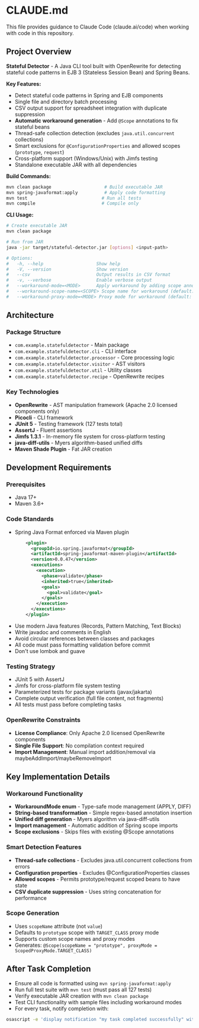 # CLAUDE.md

This file provides guidance to Claude Code (claude.ai/code) when working with code in this
repository.

## Project Overview

**Stateful Detector** - A Java CLI tool built with OpenRewrite for detecting stateful code patterns in EJB 3 (Stateless Session Bean) and Spring Beans.

**Key Features:**
- Detect stateful code patterns in Spring and EJB components
- Single file and directory batch processing
- CSV output support for spreadsheet integration with duplicate suppression
- **Automatic workaround generation** - Add `@Scope` annotations to fix stateful beans
- Thread-safe collection detection (excludes `java.util.concurrent` collections)
- Smart exclusions for `@ConfigurationProperties` and allowed scopes (`prototype`, `request`)
- Cross-platform support (Windows/Unix) with Jimfs testing
- Standalone executable JAR with all dependencies

**Build Commands:**

```bash
mvn clean package                    # Build executable JAR
mvn spring-javaformat:apply          # Apply code formatting
mvn test                            # Run all tests
mvn compile                         # Compile only
```

**CLI Usage:**
```bash
# Create executable JAR
mvn clean package

# Run from JAR
java -jar target/stateful-detector.jar [options] <input-path>

# Options:
#   -h, --help                    Show help
#   -V, --version                 Show version
#   --csv                         Output results in CSV format
#   -v, --verbose                 Enable verbose output
#   --workaround-mode=<MODE>      Apply workaround by adding scope annotations (apply|diff)
#   --workaround-scope-name=<SCOPE> Scope name for workaround (default: prototype)
#   --workaround-proxy-mode=<MODE> Proxy mode for workaround (default: TARGET_CLASS)
```

## Architecture

### Package Structure
- `com.example.statefuldetector` - Main package
- `com.example.statefuldetector.cli` - CLI interface
- `com.example.statefuldetector.processor` - Core processing logic
- `com.example.statefuldetector.visitor` - AST visitors
- `com.example.statefuldetector.util` - Utility classes
- `com.example.statefuldetector.recipe` - OpenRewrite recipes

### Key Technologies
- **OpenRewrite** - AST manipulation framework (Apache 2.0 licensed components only)
- **Picocli** - CLI framework
- **JUnit 5** - Testing framework (127 tests total)
- **AssertJ** - Fluent assertions
- **Jimfs 1.3.1** - In-memory file system for cross-platform testing
- **java-diff-utils** - Myers algorithm-based unified diffs
- **Maven Shade Plugin** - Fat JAR creation


## Development Requirements

### Prerequisites
- Java 17+
- Maven 3.6+

### Code Standards
- Spring Java Format enforced via Maven plugin
  ```xml
      <plugin>
        <groupId>io.spring.javaformat</groupId>
        <artifactId>spring-javaformat-maven-plugin</artifactId>
        <version>0.0.47</version>
        <executions>
          <execution>
            <phase>validate</phase>
            <inherited>true</inherited>
            <goals>
              <goal>validate</goal>
            </goals>
          </execution>
        </executions>
      </plugin>
  ```
- Use modern Java features (Records, Pattern Matching, Text Blocks)
- Write javadoc and comments in English
- Avoid circular references between classes and packages
- All code must pass formatting validation before commit
- Don't use lombok and guave

### Testing Strategy
- JUnit 5 with AssertJ
- Jimfs for cross-platform file system testing
- Parameterized tests for package variants (javax/jakarta)
- Complete output verification (full file content, not fragments)
- All tests must pass before completing tasks

### OpenRewrite Constraints
- **License Compliance**: Only Apache 2.0 licensed OpenRewrite components
- **Single File Support**: No compilation context required
- **Import Management**: Manual import addition/removal via maybeAddImport/maybeRemoveImport

## Key Implementation Details

### Workaround Functionality
- **WorkaroundMode enum** - Type-safe mode management (APPLY, DIFF)
- **String-based transformation** - Simple regex-based annotation insertion
- **Unified diff generation** - Myers algorithm via java-diff-utils
- **Import management** - Automatic addition of Spring scope imports
- **Scope exclusions** - Skips files with existing @Scope annotations

### Smart Detection Features
- **Thread-safe collections** - Excludes java.util.concurrent collections from errors
- **Configuration properties** - Excludes @ConfigurationProperties classes
- **Allowed scopes** - Permits prototype/request scoped beans to have state
- **CSV duplicate suppression** - Uses string concatenation for performance

### Scope Generation
- Uses `scopeName` attribute (not `value`)
- Defaults to `prototype` scope with `TARGET_CLASS` proxy mode  
- Supports custom scope names and proxy modes
- Generates: `@Scope(scopeName = "prototype", proxyMode = ScopedProxyMode.TARGET_CLASS)`

## After Task Completion

- Ensure all code is formatted using `mvn spring-javaformat:apply`
- Run full test suite with `mvn test` (must pass all 127 tests)
- Verify executable JAR creation with `mvn clean package`
- Test CLI functionality with sample files including workaround modes
- For every task, notify completion with:

```bash
osascript -e 'display notification "my task completed successfully" with title "Development Complete"'
```